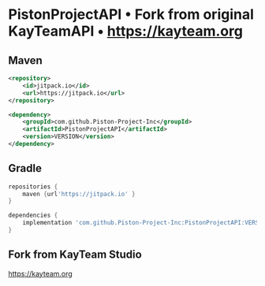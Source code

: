 # PistonProjectAPI • Fork from original KayTeamAPI • https://kayteam.org

## Maven
```XML
<repository>
    <id>jitpack.io</id>
    <url>https://jitpack.io</url>
</repository>
```

```XML
<dependency>
    <groupId>com.github.Piston-Project-Inc</groupId>
    <artifactId>PistonProjectAPI</artifactId>
    <version>VERSION</version>
</dependency>
```
## Gradle
```groovy
repositories {
    maven {url'https://jitpack.io' }
}
```
 
```groovy
dependencies {
    implementation 'com.github.Piston-Project-Inc:PistonProjectAPI:VERSION'
}
```

## Fork from KayTeam Studio
https://kayteam.org